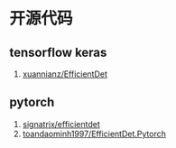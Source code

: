 


# 开源代码

## tensorflow keras
1. [xuannianz/EfficientDet](https://github.com/xuannianz/EfficientDet)

## pytorch
1. [signatrix/efficientdet](https://github.com/signatrix/efficientdet)
2. [toandaominh1997/EfficientDet.Pytorch](https://github.com/toandaominh1997/EfficientDet.Pytorch)

